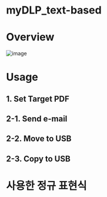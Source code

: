# myDLP_text-based

# Overview
![image](https://user-images.githubusercontent.com/49504937/126534604-7f97494f-4aca-42a7-b714-96fb990bd78e.png)

# Usage
## 1. Set Target PDF

## 2-1. Send e-mail

## 2-2. Move to USB

## 2-3. Copy to USB

# 사용한 정규 표현식


